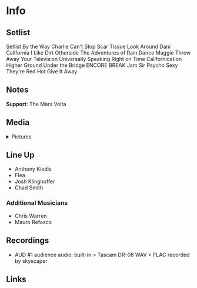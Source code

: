 # Info

## Setlist

Setlist
By the Way
Charlie
Can't Stop
Scar Tissue
Look Around
Dani California
I Like Dirt
Otherside
The Adventures of Rain Dance Maggie
Throw Away Your Television
Universally Speaking
Right on Time
Californication
Higher Ground
Under the Bridge
ENCORE BREAK
Jam
Sir Psycho Sexy
They're Red Hot
Give It Away

## Notes

**Support**: The Mars Volta

## Media 

<details>
  <summary>Pictures</summary>
  <!--<img alt="Setlist" title="Setlist" src="_.jpg" height="200" />
  <img alt="Flyer" title="Flyer" src="_.jpg" height="200" />-->
</details>

## Line Up

* Anthony Kiedis
* Flea
* Josh Klinghoffer
* Chad Smith

### Additional Musicians

* Chris Warren  
* Mauro Refosco

## Recordings

* AUD #1 audience audio: built-in > Tascam DR-08 WAV > FLAC recorded by skyscaper

## Links
